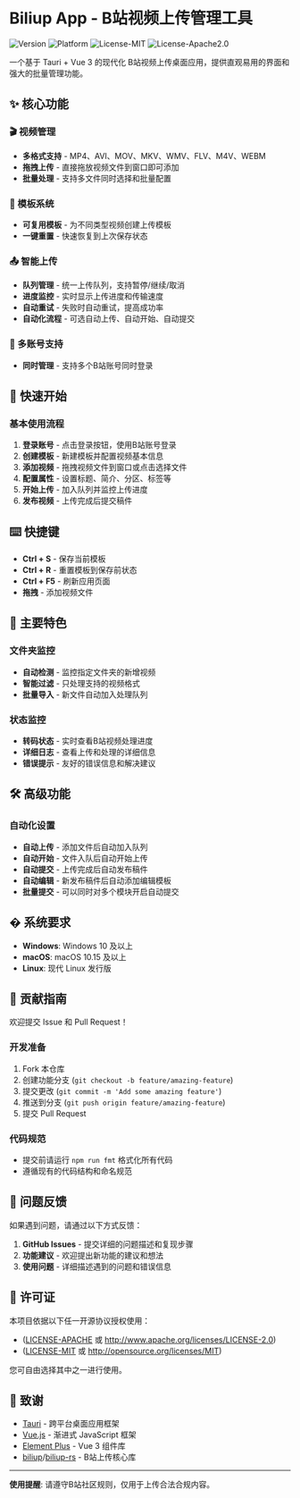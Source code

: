 # Biliup App - B站视频上传管理工具

![Version](https://img.shields.io/badge/version-1.0.0-blue)
![Platform](https://img.shields.io/badge/platform-Windows%20%7C%20macOS%20%7C%20Linux-lightgrey)
![License-MIT](https://img.shields.io/badge/license-MIT-green)
![License-Apache2.0](https://img.shields.io/badge/license-Apache2.0-green)

一个基于 Tauri + Vue 3 的现代化 B站视频上传桌面应用，提供直观易用的界面和强大的批量管理功能。

## ✨ 核心功能

### 🎬 视频管理
- **多格式支持** - MP4、AVI、MOV、MKV、WMV、FLV、M4V、WEBM
- **拖拽上传** - 直接拖放视频文件到窗口即可添加
- **批量处理** - 支持多文件同时选择和批量配置

### 📝 模板系统  
- **可复用模板** - 为不同类型视频创建上传模板
- **一键重置** - 快速恢复到上次保存状态

### 📤 智能上传
- **队列管理** - 统一上传队列，支持暂停/继续/取消
- **进度监控** - 实时显示上传进度和传输速度  
- **自动重试** - 失败时自动重试，提高成功率
- **自动化流程** - 可选自动上传、自动开始、自动提交

### 🔐 多账号支持
- **同时管理** - 支持多个B站账号同时登录

## 🚀 快速开始

### 基本使用流程

1. **登录账号** - 点击登录按钮，使用B站账号登录
2. **创建模板** - 新建模板并配置视频基本信息
3. **添加视频** - 拖拽视频文件到窗口或点击选择文件
4. **配置属性** - 设置标题、简介、分区、标签等
5. **开始上传** - 加入队列并监控上传进度
6. **发布视频** - 上传完成后提交稿件

## ⌨️ 快捷键

- **Ctrl + S** - 保存当前模板
- **Ctrl + R** - 重置模板到保存前状态
- **Ctrl + F5** - 刷新应用页面
- **拖拽** - 添加视频文件

## 🎯 主要特色

### 文件夹监控  
- **自动检测** - 监控指定文件夹的新增视频
- **智能过滤** - 只处理支持的视频格式
- **批量导入** - 新文件自动加入处理队列

### 状态监控
- **转码状态** - 实时查看B站视频处理进度
- **详细日志** - 查看上传和处理的详细信息
- **错误提示** - 友好的错误信息和解决建议

## 🛠️ 高级功能

### 自动化设置
- **自动上传** - 添加文件后自动加入队列
- **自动开始** - 文件入队后自动开始上传  
- **自动提交** - 上传完成后自动发布稿件
- **自动编辑** - 新发布稿件后自动添加编辑模板
- **批量提交** - 可以同时对多个模块开启自动提交


## � 系统要求

- **Windows**: Windows 10 及以上
- **macOS**: macOS 10.15 及以上  
- **Linux**: 现代 Linux 发行版

## 🤝 贡献指南

欢迎提交 Issue 和 Pull Request！

### 开发准备
1. Fork 本仓库
2. 创建功能分支 (`git checkout -b feature/amazing-feature`)
3. 提交更改 (`git commit -m 'Add some amazing feature'`)
4. 推送到分支 (`git push origin feature/amazing-feature`)
5. 提交 Pull Request

### 代码规范
- 提交前请运行 `npm run fmt` 格式化所有代码
- 遵循现有的代码结构和命名规范

## 🐛 问题反馈

如果遇到问题，请通过以下方式反馈：

1. **GitHub Issues** - 提交详细的问题描述和复现步骤
2. **功能建议** - 欢迎提出新功能的建议和想法
3. **使用问题** - 详细描述遇到的问题和错误信息

## 📄 许可证

本项目依据以下任一开源协议授权使用：

- ([LICENSE-APACHE](LICENSE-APACHE) 或 http://www.apache.org/licenses/LICENSE-2.0)
- ([LICENSE-MIT](LICENSE-MIT) 或 http://opensource.org/licenses/MIT)

您可自由选择其中之一进行使用。

## 🙏 致谢

- [Tauri](https://tauri.app/) - 跨平台桌面应用框架
- [Vue.js](https://vuejs.org/) - 渐进式 JavaScript 框架
- [Element Plus](https://element-plus.org/) - Vue 3 组件库
- [biliup](https://github.com/biliup/biliup)/[biliup-rs](https://github.com/biliup/biliup-rs) - B站上传核心库

---

**使用提醒**: 请遵守B站社区规则，仅用于上传合法合规内容。
